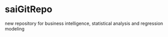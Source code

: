 # saiGitRepo
new repository for business intelligence, statistical analysis and regression modeling 
